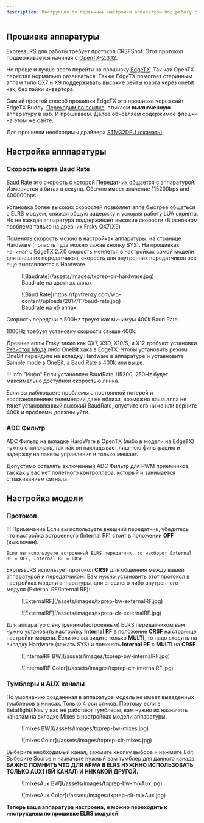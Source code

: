 ```yaml
---
description: Инструкция по первичной настройки аппаратуры под работу с ELRS
---
```


## Прошивка аппаратуры

ExpressLRS для работы требует протокол CRSFShot. Этот протокол поддерживается начиная с [OpenTX-2.3.12](https://www.open-tx.org/2021/06/14/opentx-2.3.12).

Но проще и лучше всего перейти на прошивку [EdgeTX](https://github.com/EdgeTX/edgetx/releases). Так как OpenTX перестал нормально развиваться. Также EdgeTX помогает старинным аппам типо QX7 и X9 поддерживать высокие рейты юарта через onebit хак, без пайки инвертора.

Самый простой способ прошивки EdgeTX это прошивка через сайт EdgeTX Buddy.
[Переходим по ссылке](https://buddy.edgetx.org/#/flash), втыкаем __выключенную__ аппаратуру в usb. И прошиваем. Далее обновляем содержимое флешки на этом же сайте.

Для прошивки необходимы драйвера [STM32DFU (скачать)](https://github.com/expresslrs-ru/expresslrs-ru.github.io/raw/main/docs/assets/files/STM32-DFU.zip)

## Настройка апппаратуры

### Скорость юарта Baud Rate

Baud Rate это скорость с которой Передатчик общается с аппаратурой. Измеряется в битах в секунд. Обычно имеет значение 115200bps and 400000bps.

Установка более высоких скоростей позволяет аппе быстрее общаться с ELRS модуем, снижая общую задержку и ускоряя работу LUA скрипта. Но не каждая аппаратура поддерживает высокие скорости (В основном проблема только на древних Frsky QX7/X9)

Поменять скорость можно в настройках аппаратуры, на странице Hardware (попасть туда можно зажав кнопку SYS). На прошивках начиная с EdgeTX 2.7.0 скорость меняется в настройках самой модели для внешних передатчиков, скорость для внутренних передатчиков все еще выставляется в Hardware.

<figure markdown>
![Baudrate](/assets/images/txprep-clr-hardware.jpg)
<figcaption>Baudrate на цветных аппах</figcaption>
</figure>

<figure markdown>
![Baud Rate](https://fpvfrenzy.com/wp-content/uploads/2017/11/baud-rate.jpg)
<figcaption>Baudrate на чб аппах</figcaption>
</figure>

Скорость передачи в 500Hz треует как минимум 400k Baud Rate.

1000Hz требует установку скорости свыше 400k.

Древние аппы Frsky такие как QX7, X9D, X10/S, и X12 требуют установки [Резистор Мода](https://blog.seidel-philipp.de/fixed-inverter-mod-for-tbs-crossfire-and-frsky-qx7/) либо OneBit хака в EdgeTX. Чтобы установить режим OneBit перейдите на вкладку Hardware в аппаратуре и уставновите Sample mode в OneBit, а Baud Rate в 400k или выше.

!!! info "Инфо"
    Если установлен BaudRate 115200, 250Hz будет максимально доступной скоростью линка.

Если вы наблюдаете проблемы с постоянной потерей и восстановлением телеметрии даже вблизи, возможно ваша аппа не тянет установленный высокий BaudRate, опустите его ниже или верните 400k и проблемы должны уйти.

### ADC Фильтр

ADC Фильтр на вкладке HardWare в OpenTX (либо в модели на EdgeTX) нужно отключать, так как он накладывает лишнюю фильтрацию и задержку на пакеты управления и только мешает.

Допустимо оствлять включенный ADC Фильтр для PWM приемников, так как у вас нет полетного контроллера, который и занимается сглаживанием сигнала.

## Настройка модели

### Протокол

!!! Примечание
    Если вы используете внешний передатчик, убедитесь что настройка встроенного (Internal RF) стоит в положении **OFF** (выключен).

    Если вы используете встроенный ELRS передатчик, то наоборот External RF = OFF, Internal RF = CRSF

ExpressLRS использует протокол **CRSF** для общенния между вашей аппаратурой и передатчиком. Вам нужно установить этот протокол в настройках модели аппаратуры, для внешнего либо внутреннего модуля (External RF/Internal RF):

<figure markdown>
![ExternalRF](/assets/images/txprep-bw-externalRF.jpg)
</figure>

<figure markdown>
![ExternalRF](/assets/images/txprep-clr-externalRF.jpg)
</figure>

Для аппаратур с внутренним(встроенным) ELRS передатчиком вам нужно установить настройку **Internal RF** в положение **CRSF** на странице настройки модели. Если же вы видите только **MULTI**, то надо сходить на вкладку Hardware (зажать SYS) и поменять **Internal RF** c **MULTI** на **CRSF**.

<figure markdown>
![InternalRF BW](/assets/images/txprep-bw-internalRF.jpg)
</figure>

<figure markdown>
![InternalRF Color](/assets/images/txprep-clr-internalRF.jpg)
</figure>

### Тумблеры и AUX каналы

По умолчанию созданнная в аппаратуре модель не имеет выведенных тумблеров в миксах. Только 4 оси стиков. Поэтому если в Betaflight/iNav у вас не работают тумблеры, вам нужно их назначить каналам на вкладке Mixes в настройках модели аппаратуры.

<figure markdown>
![mixes BW](/assets/images/txprep-bw-mixes.jpg)
</figure>

<figure markdown>
![mixes Color](/assets/images/txprep-clr-mixes.jpg)
</figure>

Выберите необходимый канал, зажмите кнопку выбора и нажмите Edit. Выберите Source и назначьте нужный вам тумблер для данного канада.
**ВАЖНО ПОМНИТЬ ЧТО ДЛЯ АРМА В ELRS НУЖННО ИСПОЛЬЗОВАТЬ ТОЛЬКО AUX1 (5Й КАНАЛ) И НИКАКОЙ ДРУГОЙ.**

<figure markdown>
![mixesAux BW](/assets/images/txprep-bw-mixAux.jpg)
</figure>

<figure markdown>
![mixesAux Color](/assets/images/txprep-clr-mixAux.jpg)
</figure>

**Теперь ваша аппаратура настроена, и можно переходить к инструкциям по прошивке ELRS модулей**